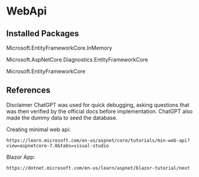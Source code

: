 # WebApi

## Installed Packages

  Microsoft.EntityFrameworkCore.InMemory
  
  Microsoft.AspNetCore.Diagnostics.EntityFrameworkCore
  
  Microsoft.EntityFrameworkCore

## References
  Disclaimer
  ChatGPT was used for quick debugging, asking questions that was then verified by the official docs before implementation. ChatGPT also made the dummy data to seed the database.

  Creating minimal web api:
  
  `https://learn.microsoft.com/en-us/aspnet/core/tutorials/min-web-api?view=aspnetcore-7.0&tabs=visual-studio`
  
  Blazor App:
  
  `https://dotnet.microsoft.com/en-us/learn/aspnet/blazor-tutorial/next`
